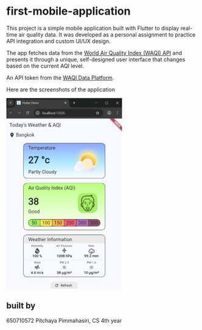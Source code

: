 # first-mobile-application
This project is a simple mobile application built with Flutter to display real-time air quality data. It was developed as a personal assignment to practice API integration and custom UI/UX design.

The app fetches data from the [World Air Quality Index (WAQI) API](https://aqicn.org/api/) and presents it through a unique, self-designed user interface that changes based on the current AQI level.

An API token from the [WAQI Data Platform](https://aqicn.org/data-platform/token/).

Here are the screenshots of the application 

<img src="assets/images/aqi-assignment-650710572.png" height="500">

## built by
650710572 Pitchaya Pimmahasiri, CS 4th year
